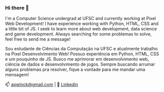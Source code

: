 ### Hi there 👋

I'm a Computer Science undergrad at UFSC and currently working at Pixel Web Development!  I have experience working with Python, HTML, CSS and a little bit of JS. I seek to learn more about web development, data science and game development. Always searching for some problemas to solve, feel free to send me a message!

Sou estudante de Ciências da Computação na UFSC e atualmente trabalho na Pixel Desenvolvimento Web! Possuo experiência em Python, HTML, CSS e um pouquinho de JS. Busco me aprimorar em desenvolvimento web, ciência de dados e desenvolvimento de jogos. Sempre buscando arrumar alguns problemas pra resolver, fique a vontade para me mandar uma mensagem!


:mailbox: apwinck@gmail.com |
:bust_in_silhouette: [Linkedin](https://www.linkedin.com/in/arthur-pellenz-winck/)

